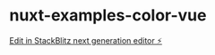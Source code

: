# nuxt-examples-color-vue

[Edit in StackBlitz next generation editor ⚡️](https://stackblitz.com/~/github.com/VladTer06081963/nuxt-examples-color-vue)